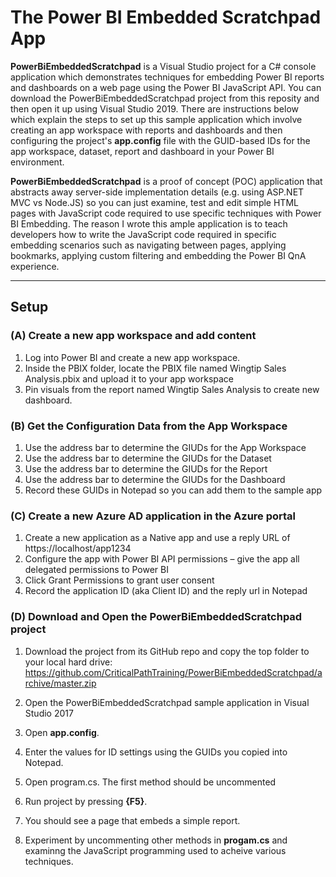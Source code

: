 # The Power BI Embedded Scratchpad App
**PowerBiEmbeddedScratchpad** is a Visual Studio project for a C# console application which demonstrates techniques for embedding Power BI reports and dashboards on a web page using the Power BI JavaScript API. You can download the PowerBiEmbeddedScratchpad project from this reposity and then open it up using Visual Studio 2019. There are instructions below which explain the steps to set up this sample application which involve creating an app workspace with reports and dashboards and then configuring the project's **app.config** file with the GUID-based IDs for the app workspace, dataset, report and  dashboard in your Power BI environment. 

**PowerBiEmbeddedScratchpad** is a proof of concept (POC) application that abstracts away server-side implementation details (e.g. using ASP.NET MVC vs Node.JS) so you can just examine, test and edit simple HTML pages with  JavaScript code required to use specific techniques with Power BI Embedding. The reason I wrote this ample application is to teach developers how to write the JavaScript code required in specific embedding scenarios  such as navigating between pages, applying bookmarks, applying custom filtering and embedding the Power BI QnA experience. 

----
## Setup
### (A) Create a new app workspace and add content

1. Log into Power BI and create a new app workspace.
2. Inside the PBIX folder, locate the PBIX file named Wingtip Sales Analysis.pbix and upload it to your app workspace
3. Pin visuals from the report named Wingtip Sales Analysis to create new dashboard.

### (B) Get the Configuration Data from the App Workspace 
1. Use the address bar to determine the GIUDs for the App Workspace
2. Use the address bar to determine the GIUDs for the Dataset
3. Use the address bar to determine the GIUDs for the Report
4. Use the address bar to determine the GIUDs for the Dashboard
5. Record these GUIDs in Notepad so you can add them to the sample app

### (C) Create a new Azure AD application in the Azure portal 
1.	Create a new application as a Native app and use a reply URL of https://localhost/app1234
2.	Configure the app with Power BI API permissions – give the app all delegated permissions to Power BI
3.	Click Grant Permissions to grant user consent
4.	Record the application ID (aka Client ID) and the reply url in Notepad

### (D) Download and Open the **PowerBiEmbeddedScratchpad** project
1. Download the project from its GitHub repo and copy the top folder to your local hard drive:
https://github.com/CriticalPathTraining/PowerBiEmbeddedScratchpad/archive/master.zip

2. Open the PowerBiEmbeddedScratchpad sample application in Visual Studio 2017
3. Open **app.config**.
4. Enter the values for ID settings using the GUIDs you copied into Notepad. 
5. Open program.cs. The first method should be uncommented
6.	Run project by pressing **{F5}**.
7.	You should see a page that embeds a simple report.
8.  Experiment by uncommenting other methods in **progam.cs** and examinng the JavaScript programming used to acheive various techniques. 
